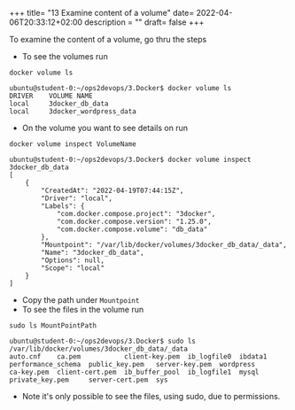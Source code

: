 +++
title= "13 Examine content of a volume"
date= 2022-04-06T20:33:12+02:00
description = ""
draft= false
+++

To examine the content of a volume, go thru the steps

- To see the volumes run
```
docker volume ls
```
```
ubuntu@student-0:~/ops2devops/3.Docker$ docker volume ls
DRIVER    VOLUME NAME
local     3docker_db_data
local     3docker_wordpress_data
```
- On the volume you want to see details on run
```
docker volume inspect VolumeName
```

```
ubuntu@student-0:~/ops2devops/3.Docker$ docker volume inspect 3docker_db_data
[
    {
        "CreatedAt": "2022-04-19T07:44:15Z",
        "Driver": "local",
        "Labels": {
            "com.docker.compose.project": "3docker",
            "com.docker.compose.version": "1.25.0",
            "com.docker.compose.volume": "db_data"
        },
        "Mountpoint": "/var/lib/docker/volumes/3docker_db_data/_data",
        "Name": "3docker_db_data",
        "Options": null,
        "Scope": "local"
    }
]
```
- Copy the path under `Mountpoint`
- To see the files in the volume run
```
sudo ls MountPointPath
```
```
ubuntu@student-0:~/ops2devops/3.Docker$ sudo ls /var/lib/docker/volumes/3docker_db_data/_data
auto.cnf    ca.pem           client-key.pem  ib_logfile0  ibdata1  performance_schema  public_key.pem   server-key.pem  wordpress
ca-key.pem  client-cert.pem  ib_buffer_pool  ib_logfile1  mysql    private_key.pem     server-cert.pem  sys
```
- Note it's only possible to see the files, using sudo, due to permissions.
